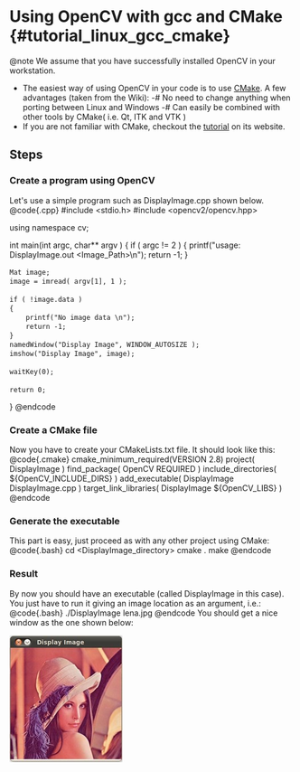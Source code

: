 Using OpenCV with gcc and CMake {#tutorial_linux_gcc_cmake}
===============================

@note We assume that you have successfully installed OpenCV in your workstation.

-   The easiest way of using OpenCV in your code is to use [CMake](http://www.cmake.org/). A few
    advantages (taken from the Wiki):
    -#  No need to change anything when porting between Linux and Windows
    -#  Can easily be combined with other tools by CMake( i.e. Qt, ITK and VTK )
-   If you are not familiar with CMake, checkout the
    [tutorial](http://www.cmake.org/cmake/help/cmake_tutorial.html) on its website.

Steps
-----

### Create a program using OpenCV

Let's use a simple program such as DisplayImage.cpp shown below.
@code{.cpp}
#include <stdio.h>
#include <opencv2/opencv.hpp>

using namespace cv;

int main(int argc, char** argv )
{
    if ( argc != 2 )
    {
        printf("usage: DisplayImage.out <Image_Path>\n");
        return -1;
    }

    Mat image;
    image = imread( argv[1], 1 );

    if ( !image.data )
    {
        printf("No image data \n");
        return -1;
    }
    namedWindow("Display Image", WINDOW_AUTOSIZE );
    imshow("Display Image", image);

    waitKey(0);

    return 0;
}
@endcode
### Create a CMake file

Now you have to create your CMakeLists.txt file. It should look like this:
@code{.cmake}
cmake_minimum_required(VERSION 2.8)
project( DisplayImage )
find_package( OpenCV REQUIRED )
include_directories( ${OpenCV_INCLUDE_DIRS} )
add_executable( DisplayImage DisplayImage.cpp )
target_link_libraries( DisplayImage ${OpenCV_LIBS} )
@endcode
### Generate the executable

This part is easy, just proceed as with any other project using CMake:
@code{.bash}
cd <DisplayImage_directory>
cmake .
make
@endcode
### Result

By now you should have an executable (called DisplayImage in this case). You just have to run it
giving an image location as an argument, i.e.:
@code{.bash}
./DisplayImage lena.jpg
@endcode
You should get a nice window as the one shown below:

![](images/GCC_CMake_Example_Tutorial.jpg)
